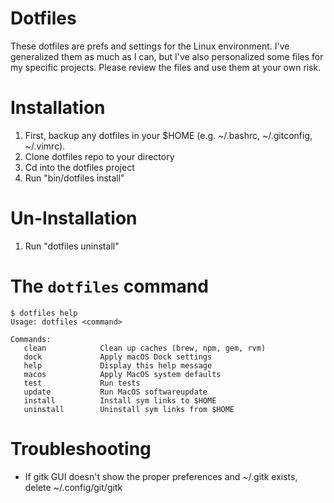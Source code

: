 Dotfiles
===================
These dotfiles are prefs and settings for the Linux environment. I've generalized them as much as I can, but I've also personalized some files for my specific projects. Please review the files and use them at your own risk.

Installation
===================
  1. First, backup any dotfiles in your $HOME (e.g. ~/.bashrc, ~/.gitconfig, ~/.vimrc).
  1. Clone dotfiles repo to your directory
  1. Cd into the dotfiles project
  1. Run "bin/dotfiles install"

Un-Installation
===================
  1. Run "dotfiles uninstall"

The `dotfiles` command
===================

    $ dotfiles help
    Usage: dotfiles <command>

    Commands:
       clean            Clean up caches (brew, npm, gem, rvm)
       dock             Apply macOS Dock settings
       help             Display this help message
       macos            Apply MacOS system defaults
       test             Run tests
       update           Run MacOS softwareupdate
       install          Install sym links to $HOME
       uninstall        Uninstall sym links from $HOME

Troubleshooting
===================
  - If gitk GUI doesn't show the proper preferences and ~/.gitk exists, delete ~/.config/git/gitk


